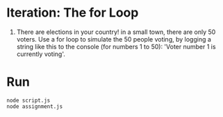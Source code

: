 # Iteration: The for Loop

1. There are elections in your country! in a small town, there are only 50 voters. Use a for loop to simulate the 50 people voting, by logging a string like this to the console (for numbers 1 to 50): 'Voter number 1 is currently voting'.

# Run

```
node script.js
node assignment.js
```
